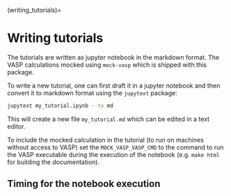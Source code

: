 (writing_tutorials)=
# Writing tutorials

The tutorials are written as jupyter notebook in the markdown format.
The VASP calculations mocked using `mock-vasp` which is shipped with this package.

To write a new tutorial, one can first draft it in a jupyter notebook and then convert it to markdown format using the `jupytext` package:

```bash
jupytext my_tutorial.ipynb --to md
```

This will create a new file `my_tutorial.md` which can be edited in a text editor.

To include the mocked calculation in the tutorial (to run on machines without access to VASP)
set the `MOCK_VASP_VASP_CMD` to the command to run the VASP executable during the execution of the notebook (e.g. `make html` for building the documentation).

## Timing for the notebook execution

```{nb-exec-table}
```
